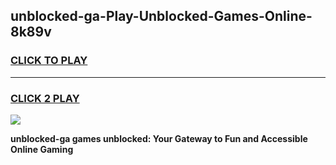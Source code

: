 
## unblocked-ga-Play-Unblocked-Games-Online-8k89v
<h3>
<a href="https://premium76.site?title=unblocked-ga&ref=25A">CLICK TO PLAY</a></h3>
<hr>

<h3>
<a href="https://premium76.site?title=unblocked-ga&ref=25A">CLICK 2 PLAY</a>
  
</h3>

<a href="https://premium76.site?title=unblocked-ga&ref=25A"><img src="https://clearcache.store/games.png"></a>


**unblocked-ga games unblocked: Your Gateway to Fun and Accessible Online Gaming**
